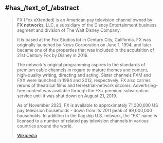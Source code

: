 ﻿---
aliases:
- "FX network"
- "Fox eXtended"
---

## #has_/text_of_/abstract 

> FX (Fox eXtended) is an American pay television channel owned by **FX network**s, LLC, 
> a subsidiary of the Disney Entertainment business segment and 
> division of The Walt Disney Company. 
> 
> It is based at the Fox Studios lot in Century City, California. 
> FX was originally launched by News Corporation on June 1, 1994, and 
> later became one of the properties that was included in the 
> acquisition of 21st Century Fox by Disney in 2019. 
> 
> The network's original programming aspires to the standards of premium cable channels 
> in regard to mature themes and content, high-quality writing, directing and acting. 
> Sister channels FXM and FXX were launched in 1994 and 2013, respectively. 
> FX also carries reruns of theatrical films and terrestrial-network sitcoms. 
> Advertising-free content was available through the FX+ premium subscription service 
> until it was shut down on August 21, 2019.
>
> As of November 2023, FX is available to approximately 71,000,000 US pay television households -
> down from its 2011 peak of 99,000,000 households. 
> In addition to the flagship U.S. network, the "FX" name is licensed 
> to a number of related pay television channels in various countries around the world.
>
> [Wikipedia](https://en.wikipedia.org/wiki/FX%20(TV%20channel))



